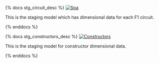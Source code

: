 {% docs stg_circuit_desc %}
[![Spa](https://www.spa-francorchamps.be/sites/default/files/image/16.03.2022_logo_05.jpg)](https://www.google.com/url?sa=i&url=https%3A%2F%2Fwww.spa-francorchamps.be)


This is the staging model which has dimensional data for each F1 circuit.

{% enddocs %}

{% docs stg_constructors_desc %}
[![Constructors](https://www.grandprix247.com/wp-content/uploads/2020/11/pic1.jpg)](https://www.grandprix247.com/wp-content/uploads/2020/11/pic1.jpg)


This is the staging model for constructor dimensional data.

{% enddocs %}